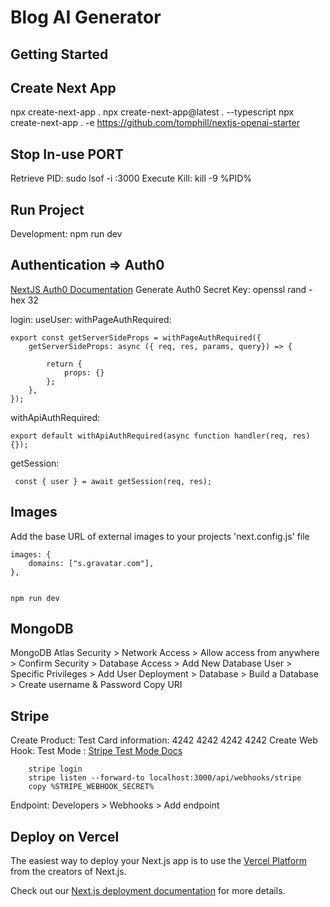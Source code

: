 # Blog AI Generator

## Getting Started

## Create Next App

npx create-next-app .
npx create-next-app@latest . --typescript
npx create-next-app . -e <https://github.com/tomphill/nextjs-openai-starter>

## Stop In-use PORT

Retrieve PID: sudo lsof -i :3000
Execute Kill: kill -9 %PID%

## Run Project

Development: npm run dev

## Authentication => Auth0

[NextJS Auth0 Documentation](https://www.npmjs.com/package/@auth0/nextjs-auth0)
Generate Auth0 Secret Key: openssl rand -hex 32

login:
useUser:
withPageAuthRequired:

    export const getServerSideProps = withPageAuthRequired({
        getServerSideProps: async ({ req, res, params, query}) => {
             
            return {
                props: {}
            };
        },
    });

withApiAuthRequired:

    export default withApiAuthRequired(async function handler(req, res) {});

getSession:

     const { user } = await getSession(req, res);

## Images

Add the base URL of external images to your projects 'next.config.js' file

    images: {
        domains: ["s.gravatar.com"],
    },


    npm run dev

## MongoDB

MongoDB Atlas
    Security > Network Access > Allow access from anywhere > Confirm
    Security > Database Access > Add New Database User > Specific Privileges >  Add User
    Deployment > Database > Build a Database > Create username & Password
    Copy URI

## Stripe

Create Product:
Test Card information: 4242 4242 4242 4242
Create Web Hook:
    Test Mode : [Stripe Test Mode Docs](https://stripe.com/docs/stripe-cli)

        stripe login
        stripe listen --forward-to localhost:3000/api/webhooks/stripe
        copy %STRIPE_WEBHOOK_SECRET%

Endpoint: Developers > Webhooks > Add endpoint

## Deploy on Vercel

The easiest way to deploy your Next.js app is to use the [Vercel Platform](https://vercel.com/new?utm_medium=default-template&filter=next.js&utm_source=create-next-app&utm_campaign=create-next-app-readme) from the creators of Next.js.

Check out our [Next.js deployment documentation](https://nextjs.org/docs/deployment) for more details.
